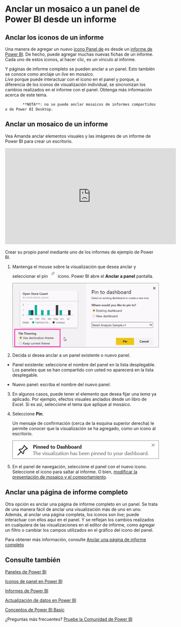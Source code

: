 <properties
   pageTitle="Anclar un mosaico a un panel de Power BI desde un informe"
   description="Anclar un mosaico a un panel de Power BI desde un informe."
   services="powerbi"
   documentationCenter=""
   authors="mihart"
   manager="mblythe"
   backup=""
   editor=""
   tags=""
   featuredVideoId="lJKgWnvl6bQ"
   qualityFocus="no"
   qualityDate=""/>

<tags
   ms.service="powerbi"
   ms.devlang="NA"
   ms.topic="article"
   ms.tgt_pltfrm="NA"
   ms.workload="powerbi"
   ms.date="10/07/2016"
   ms.author="mihart"/>

# Anclar un mosaico a un panel de Power BI desde un informe
## Anclar los iconos de un informe

﻿Una manera de agregar un nuevo [icono Panel de](powerbi-service-dashboard-tiles.md) es desde un [informe de Power BI](powerbi-service-reports.md). De hecho, puede agregar muchas nuevas fichas de un informe.  Cada uno de estos iconos, al hacer clic, es un vínculo al informe.

Y páginas de informe completo se pueden anclar a un panel.  Esto también se conoce como anclaje un *live* en mosaico.  
            *Live* porque puede interactuar con el icono en el panel y porque, a diferencia de los iconos de visualización individual, se sincronizan los cambios realizados en el informe con el panel. Obtenga más información acerca de este tema.


            **NOTA**: no se puede anclar mosaicos de informes compartidos o de Power BI Desktop.

## Anclar un mosaico de un informe

Vea Amanda anclar elementos visuales y las imágenes de un informe de Power BI para crear un escritorio.
<iframe width="560" height="315" src="https://www.youtube.com/embed/lJKgWnvl6bQ" frameborder="0" allowfullscreen></iframe>

Crear su propio panel mediante uno de los informes de ejemplo de Power BI.

1.  Mantenga el mouse sobre la visualización que desea anclar y seleccionar el pin ![](media/powerbi-service-pin-a-tile-to-a-dashboard-from-a-report/PBI_PinTile_Small.png) icono. Power BI abre el **Anclar a panel** pantalla.

      ![](media/powerbi-service-pin-a-tile-to-a-dashboard-from-a-report/PBI_themes2.png)

2. Decida si desea anclar a un panel existente o nuevo panel.

  -   Panel existente: seleccione el nombre del panel en la lista desplegable. Los paneles que se han compartido con usted no aparecerá en la lista desplegable.

  -   Nuevo panel: escriba el nombre del nuevo panel.

3. En algunos casos, puede tener el elemento que desea fijar una *tema* ya aplicado.  Por ejemplo, efectos visuales anclados desde un libro de Excel. Si es así, seleccione el tema que aplique al mosaico.

4.  Seleccione **Pin**.

    Un mensaje de confirmación (cerca de la esquina superior derecha) le permite conocer que la visualización se ha agregado, como un icono al escritorio.

    ![](media/powerbi-service-pin-a-tile-to-a-dashboard-from-a-report/pinSuccess.png)

4.  En el panel de navegación, seleccione el panel con el nuevo icono. Seleccione el icono para saltar al informe. O bien, [modificar la presentación de mosaico y el comportamiento](powerbi-service-edit-a-tile-in-a-dashboard.md).

## Anclar una página de informe completo

Otra opción es anclar una página de informe completo en un panel. Se trata de una manera fácil de anclar una visualización más de uno en uno.  Además, al anclar una página completa, los iconos son *live*; puede interactuar con ellos aquí en el panel. Y se reflejan los cambios realizados en cualquiera de las visualizaciones en el editor de informe, como agregar un filtro o cambiar los campos utilizados en el gráfico del icono del panel.  

Para obtener más información, consulte [Anclar una página de informe completo](powerbi-service-pin-a-live-tile-to-a-dashboard-from-a-report.md)


## Consulte también

[Paneles de Power BI](powerbi-service-dashboards.md)

[Iconos de panel en Power BI](powerbi-service-dashboard-tiles.md)

[Informes de Power BI](powerbi-service-reports.md)

[Actualización de datos en Power BI](powerbi-refresh-data.md)

[Conceptos de Power BI Basic](powerbi-service-basic-concepts.md)

¿Preguntas más frecuentes? [Pruebe la Comunidad de Power BI](http://community.powerbi.com/)

